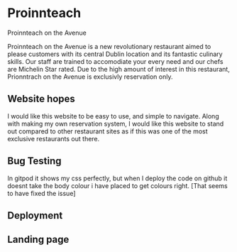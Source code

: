 # Proinnteach
Proinnteach on the Avenue

Proinnteach on the Avenue is a new revolutionary restaurant aimed to please customers with its central Dublin location and its fantastic culinary skills. Our staff are trained to accomodiate your every need and our chefs are Michelin Star rated. Due to the high amount of interest in this restaurant, Prionntrach on the Avenue is exclusivly reservation only. 

## Website hopes

I would like this website to be easy to use, and simple to navigate. Along with making my own reservation system, I would like this website to stand out compared to other restaurant sites as if this was one of the most exclusive restaurants out there.

## Bug Testing
In gitpod it shows my css perfectly, but when I deploy the code on github it doesnt take the body colour i have placed to get colours right. [That seems to have fixed the issue]


## Deployment 



## Landing page
